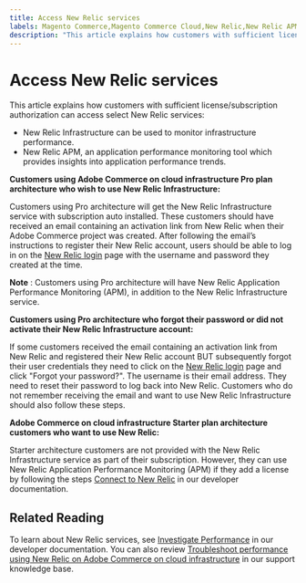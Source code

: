 ```yaml
---
title: Access New Relic services
labels: Magento Commerce,Magento Commerce Cloud,New Relic,New Relic APM,New Relic Infrastructure,Pro,Starter,accessing New Relic,performance,Adobe Commerce,cloud infrastructure
description: "This article explains how customers with sufficient license/subscription authorization can access select New Relic services:"
---
```


# Access New Relic services

This article explains how customers with sufficient license/subscription authorization can access select New Relic services:

* New Relic Infrastructure can be used to monitor infrastructure performance.
* New Relic APM, an application performance monitoring tool which provides insights into application performance trends.

 **Customers using Adobe Commerce on cloud infrastructure Pro plan architecture who wish to use New Relic Infrastructure:**

 Customers using Pro architecture will get the New Relic Infrastructure service with subscription auto installed. These customers should have received an email containing an activation link from New Relic when their Adobe Commerce project was created. After following the email’s instructions to register their New Relic account, users should be able to log in on the [New Relic login](https://login.newrelic.com/login) page with the username and password they created at the time.

 **Note** : Customers using Pro architecture will have New Relic Application Performance Monitoring (APM), in addition to the New Relic Infrastructure service.

 **Customers using Pro architecture who forgot their password or did not activate their New Relic Infrastructure account:**

 If some customers received the email containing an activation link from New Relic and registered their New Relic account BUT subsequently forgot their user credentials they need to click on the [New Relic login](https://login.newrelic.com/login) page and click "Forgot your password?". The username is their email address. They need to reset their password to log back into New Relic. Customers who do not remember receiving the email and want to use New Relic Infrastructure should also follow these steps.

 **Adobe Commerce on cloud infrastructure Starter plan architecture customers who want to use New Relic:**

 Starter architecture customers are not provided with the New Relic Infrastructure service as part of their subscription. However, they can use New Relic Application Performance Monitoring (APM) if they add a license by following the steps [Connect to New Relic](https://devdocs.magento.com/cloud/project/new-relic.html#connect-to-new-relic) in our developer documentation.

## Related Reading

To learn about New Relic services, see [Investigate Performance](https://devdocs.magento.com/cloud/project/new-relic.html#investigate-performance) in our developer documentation. You can also review [Troubleshoot performance using New Relic on Adobe Commerce on cloud infrastructure](https://support.magento.com/hc/en-us/articles/360042149832) in our support knowledge base.